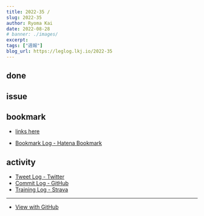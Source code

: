 ```yaml
---
title: 2022-35 / 
slug: 2022-35
author: Ryoma Kai
date: 2022-08-28
# banner: ./images/
excerpt: 
tags: ["週報"]
blog_url: https://leglog.lkj.io/2022-35
---
```


<!--greeting here-->

## done

### 

## issue

### 

## bookmark

- [links here]()


- [Bookmark Log - Hatena Bookmark](https://b.hatena.ne.jp/Ryo_K/bookmark)

## activity

<Tweet tweetLink="" />
<Instagram instagramId="" />
<YouTube youTubeId="" />

- [Tweet Log - Twitter](https://twitter.com/search?q=(from%3Alegnoh)%20until%3A2022-08-28%20since%3A2022-08-22%20-filter%3Areplies&src=typed_query)
- [Commit Log - GitHub](https://github.com/legnoh?tab=overview&from=2022-08-22&to=2022-08-28)
- [Training Log - Strava](https://www.strava.com/athletes/47349424/training/log)

----

- [View with GitHub](https://github.com/legnoh/leglog/blob/master/content/posts/202x/2022/35/index.md)
